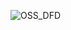 ![OSS_DFD](https://cloud.githubusercontent.com/assets/25204995/22511309/e2e400b2-e85a-11e6-8ccf-f02bc217caf5.jpg)
